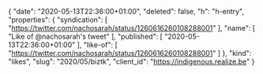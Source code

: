 {
  "date": "2020-05-13T22:36:00+01:00",
  "deleted": false,
  "h": "h-entry",
  "properties": {
    "syndication": [
      "https://twitter.com/nachosarah/status/1260616260108288001"
    ],
    "name": [
      "Like of @nachosarah's tweet"
    ],
    "published": [
      "2020-05-13T22:36:00+01:00"
    ],
    "like-of": [
      "https://twitter.com/nachosarah/status/1260616260108288001"
    ]
  },
  "kind": "likes",
  "slug": "2020/05/biztk",
  "client_id": "https://indigenous.realize.be"
}
